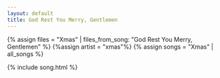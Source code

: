 ```yaml
---
layout: default
title: God Rest You Merry, Gentlemen
---
```


{% assign files = "Xmas" | files_from_song: "God Rest You Merry, Gentlemen" %}
{%assign artist = "xmas"%}
{% assign songs = "Xmas" | all_songs %}

 
{% include song.html %}